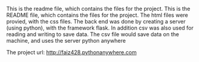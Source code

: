 
This is the readme file, which contains the files for the project.
This is the README file, which contains the files for the project.
The html files were provied, with the css files.  The back end was done by creating a 
server (using python), with the framework flask.  In addition csv was also
used for reading and writing to  save data.  The csv file would save data on the machine, 
and uses the server python anywhere 



The project url: 
http://faiz428.pythonanywhere.com
